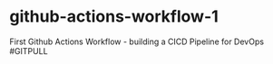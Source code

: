 # github-actions-workflow-1
First Github Actions Workflow - building a CICD Pipeline for DevOps
#GITPULL
